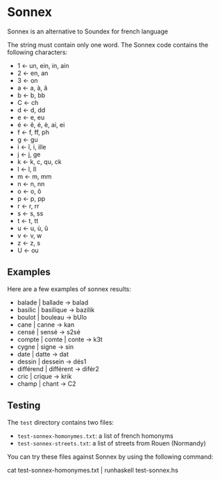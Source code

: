 Sonnex
======

Sonnex is an alternative to Soundex for french language

The string must contain only one word.
The Sonnex code contains the following characters:

- 1 ← un, ein, in, ain
- 2 ← en, an
- 3 ← on
- a ← a, à, â
- b ← b, bb
- C ← ch
- d ← d, dd
- e ← e, eu
- é ← ê, é, è, ai, ei
- f ← f, ff, ph
- g ← gu
- i ← î, i, ille
- j ← j, ge
- k ← k, c, qu, ck
- l ← l, ll
- m ← m, mm
- n ← n, nn
- o ← o, ô
- p ← p, pp
- r ← r, rr
- s ← s, ss
- t ← t, tt
- u ← u, ù, û
- v ← v, w
- z ← z, s
- U ← ou

Examples
--------

Here are a few examples of sonnex results:

- balade | ballade → balad
- basilic | basilique → bazilik
- boulot | bouleau → bUlo
- cane | canne → kan
- censé | sensé → s2sé
- compte | comte | conte → k3t
- cygne | signe → sin
- date | datte → dat
- dessin | dessein → dés1
- différend | différent → difér2
- cric | crique → krik
- champ | chant → C2

Testing
-------

The `test` directory contains two files:

- `test-sonnex-homonymes.txt`: a list of french homonyms
- `test-sonnex-streets.txt`: a list of streets from Rouen (Normandy)

You can try these files against Sonnex by using the following command:

   cat test-sonnex-homonymes.txt | runhaskell test-sonnex.hs 


